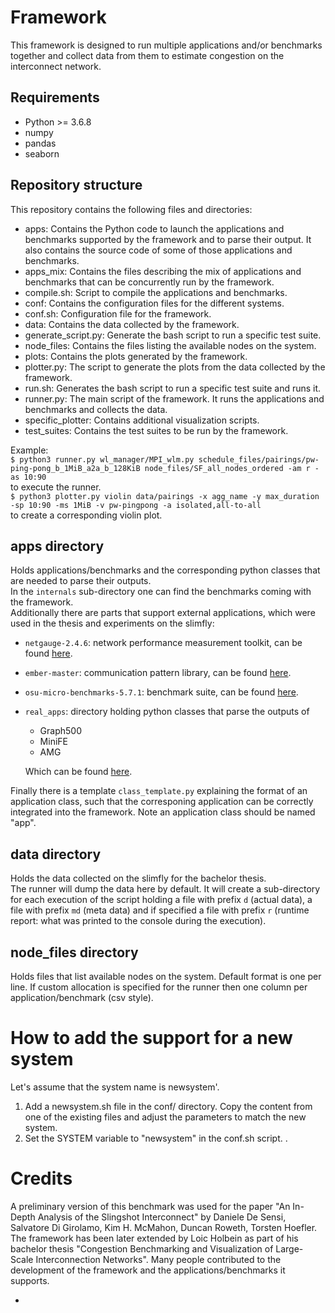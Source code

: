 # Framework
This framework is designed to run multiple applications and/or benchmarks together and collect data from them to estimate congestion on the interconnect network. 

## Requirements
- Python >= 3.6.8
- numpy
- pandas
- seaborn

## Repository structure
This repository contains the following files and directories:
- apps: Contains the Python code to launch the applications and benchmarks supported by the framework and to parse their output.
        It also contains the source code of some of those applications and benchmarks.
- apps_mix: Contains the files describing the mix of applications and benchmarks that can be concurrently run by the framework.
- compile.sh: Script to compile the applications and benchmarks.
- conf: Contains the configuration files for the different systems.
- conf.sh: Configuration file for the framework.
- data: Contains the data collected by the framework.
- generate_script.py: Generate the bash script to run a specific test suite.
- node_files: Contains the files listing the available nodes on the system.
- plots: Contains the plots generated by the framework.
- plotter.py: The script to generate the plots from the data collected by the framework.
- run.sh: Generates the bash script to run a specific test suite and runs it.
- runner.py: The main script of the framework. It runs the applications and benchmarks and collects the data.
- specific_plotter: Contains additional visualization scripts.
- test_suites: Contains the test suites to be run by the framework.

Example: \
`$ python3 runner.py wl_manager/MPI_wlm.py schedule_files/pairings/pw-ping-pong_b_1MiB_a2a_b_128KiB node_files/SF_all_nodes_ordered -am r -as 10:90`\
to execute the runner. \
`$ python3 plotter.py violin data/pairings -x agg_name -y max_duration -sp 10:90 -ms 1MiB -v pw-pingpong -a isolated,all-to-all`\
to create a corresponding violin plot.

## apps directory
Holds applications/benchmarks and the corresponding python classes that are needed to parse their outputs. \
In the `internals` sub-directory one can find the benchmarks coming with the framework. \
Additionally there are parts that support external applications, which were used in the thesis and experiments on the slimfly:
- `netgauge-2.4.6`: network performance measurement toolkit, can be found [here](https://htor.inf.ethz.ch/research/netgauge/).
- `ember-master`: communication pattern library, can be found [here](https://github.com/sstsimulator/ember).
- `osu-micro-benchmarks-5.7.1`: benchmark suite, can be found [here](http://mvapich.cse.ohio-state.edu/benchmarks/).
- `real_apps`: directory holding python classes that parse the outputs of
  - Graph500
  - MiniFE
  - AMG

  Which can be found [here](https://gitlab.com/domke/t2hx).
  
Finally there is a template `class_template.py` explaining the format of an application class, such that the corresponing application can be correctly integrated into the framework. Note an application class should be named "app".

## data directory
Holds the data collected on the slimfly for the bachelor thesis.\
The runner will dump the data here by default. It will create a sub-directory for each execution of the script holding a file with prefix `d` (actual data), a file with prefix `md` (meta data) and if specified a file with prefix `r` (runtime report: what was printed to the console during the execution).


## node_files directory
Holds files that list available nodes on the system. Default format is one per line. If custom allocation is specified for the runner then one column per application/benchmark (csv style).

# How to add the support for a new system
Let's assume that the system name is newsystem'.
1) Add a newsystem.sh file in the conf/ directory. Copy the content from one of the existing files and adjust the parameters to match the new system.
2) Set the SYSTEM variable to "newsystem" in the conf.sh script.
.
# Credits
A preliminary version of this benchmark was used for the paper "An In-Depth Analysis of the Slingshot Interconnect" by Daniele De Sensi, Salvatore Di Girolamo, Kim H. McMahon, Duncan Roweth, Torsten Hoefler. The framework has been later extended by Loic Holbein as part of his bachelor thesis "Congestion Benchmarking and Visualization of Large-Scale Interconnection Networks". Many people contributed to the development of the framework and the applications/benchmarks it supports. 

- 